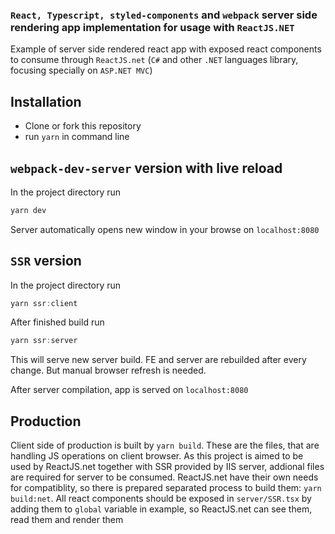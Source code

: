 ### `React, Typescript, styled-components` and `webpack` server side rendering app implementation for usage with `ReactJS.NET`

Example of server side rendered react app with exposed react components to consume through `ReactJS.net` (`C#` and other `.NET` languages library, focusing specially on `ASP.NET MVC`)

## Installation

- Clone or fork this repository
- run `yarn` in command line

## `webpack-dev-server` version with live reload

In the project directory run

```javascript
yarn dev
```

Server automatically opens new window in your browse on `localhost:8080`

## `SSR` version

In the project directory run

```javascript
yarn ssr:client
```

After finished build run

```javascript
yarn ssr:server
```

This will serve new server build. FE and server are rebuilded after every change. But manual browser refresh is needed.

After server compilation, app is served on `localhost:8080`

## Production

Client side of production is built by `yarn build`. These are the files, that are handling JS operations on client browser. As this project is aimed to be used by ReactJS.net together with SSR provided by IIS server, addional files are required for server to be consumed. ReactJS.net have their own needs for compatiblity, so there is prepared separated process to build them: `yarn build:net`. All react components should be exposed in `server/SSR.tsx` by adding them to `global` variable in example, so ReactJS.net can see them, read them and render them
